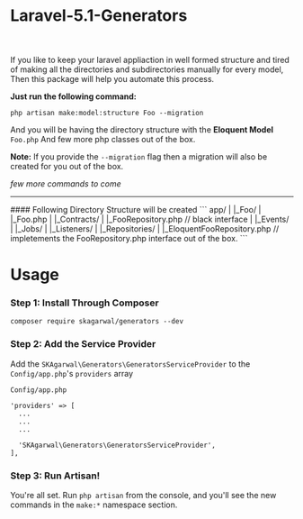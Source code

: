 # Laravel-5.1-Generators
<br><br>If you like to keep your laravel appliaction in well formed structure and tired of making all the directories and subdirectories manually for every model, Then this package will help you automate this process.

**Just run the following command:**
```
php artisan make:model:structure Foo --migration
```
And you will be having the directory structure with the **Eloquent Model** `Foo.php` And few more php classes out of the box.

**Note:** If you provide the `--migration` flag then a migration will also be created for you out of the box.

*few more commands to come*
<hr>
#### Following Directory Structure will be created
```
app/
  |
  |_Foo/
    |
    |_Foo.php
    |
    |_Contracts/
      |
      |_FooRepository.php // black interface
    |
    |_Events/
    |
    |_Jobs/
    |
    |_Listeners/
    |
    |_Repositories/
      |
      |_EloquentFooRepository.php // impletements the FooRepository.php interface out of the box.
```


# Usage

### Step 1: Install Through Composer
```
composer require skagarwal/generators --dev
```

### Step 2: Add the Service Provider
  Add the `SKAgarwal\Generators\GeneratorsServiceProvider` to the `Config/app.php`'s `providers` array
```
Config/app.php

'providers' => [
  ...
  ...
  ...
  
  'SKAgarwal\Generators\GeneratorsServiceProvider',
],
```

### Step 3: Run Artisan!
You're all set. Run `php artisan` from the console, and you'll see the new commands in the `make:*` namespace section.


